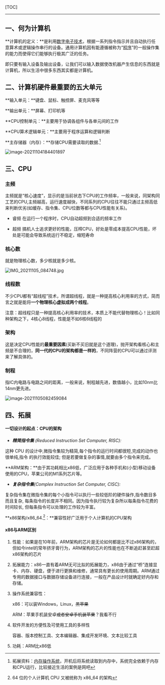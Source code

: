 [TOC]

------



## 一、何为计算机

 **计算机的定义：**是利用[数字电子技术](https://zh.wikipedia.org/wiki/数字电子技术)，根据一系列指令指示并且自动执行任意算术或逻辑操作串行的设备。通用计算机因有能遵循被称为“[程序](https://zh.wikipedia.org/wiki/计算机程序)”的一般操作集的能力而使得它们能够执行极其广泛的任务。

 

即只要有输入设备及输出设备，让我们可以输入数据使改机器产生信息的东西就是计算机，所以生活中很多东西其实都是计算机。

## 二、计算机硬件最重要的五大单元

 **输入单元：**键盘、鼠标、触控屏、麦克风等等

 **输出单元：**屏幕、打印机等

 **CPU控制单元：**主要用于协调各组件与各单元间的工作

 **CPU算术逻辑单元：**主要用于程序运算和逻辑判断

 **主存储器（内存）：**存储CPU需要读取的数据.[^1]

![image-20211104184401897](/home/alancorn/Documents/Markdown/电脑医院/计算机基础知识.assets/image-20211104184401897.png)

[^1]:  拓展资料：[内存操作系统](https://baike.baidu.com/item/%E5%86%85%E5%AD%98%E6%93%8D%E4%BD%9C%E7%B3%BB%E7%BB%9F/2463725)，开机后将系统读取到内存中，系统完全依赖于内存和CPU运行，比较接近生活的案例是网吧

## 三、CPU

### **主频**

主频就是“核心速度”，显示的是当前状态下CPU的工作频率，一般来说，同架构同工艺的CPU,主频越高，运行速度越快，不同系列的CPU往往不能只通过主频高低来判断优劣(如缓存、指令集、CPU位数等都与CPU性能有关系)。

- 睿频
  在运行一个程序时，CPU自动超频到合适的频率工作

- 超频
  搞机人士追求更好的性能，压榨CPU，好处是零成本提高CPU性能，坏处是可能会导致系统运行不稳定，缩短寿命

### **核心数**
就是物理核心数，多少核就是多少核。

![IMG_20211105_084748.jpg](/home/alancorn/Documents/Markdown/电脑医院/计算机基础知识.assets/IMG_20211105_084748.jpg)

### **线程数**
不少CPU都有“超线程”技术，所谓超线程，就是一种提高核心利用率的方式，简而言之就是能将**一个物理核心虚拟成两个线程**。

注意：超线程只是一种提高核心利用率的技术，本质上不能代替物理核心！比如同种架构之下，4核心8线程，性能是不如6核6线程的

### **架构**
这是决定CPU性能的**最重要因素**(买新不买旧就是这个道理)，抛开架构看核心和主频是不合理的，**同一代的CPU的架构都是一样的**，不同阵营的CPU可以通过评测来了解具体的。


### **制程**
指IC内电路与电路之间的距离，一般来说，制程越先进，数值越小，比如10nm比14nm更先进。

![image-20211105082459084](/home/alancorn/Documents/Markdown/电脑医院/计算机基础知识.assets/image-20211105082459084.png)

[^2]: 64 位的个人计算机 CPU 又被统称为 x86_64 的架构
## 四、拓展
#### 一切设计的起点：CPU的架构

-  ***精简指令集** (Reduced Instruction Set Computer, RISC):*

  这种 CPU 的设计中,微指令集较为精简,每个指令的运行时间都很短,完成的动作也很单纯,指令
  的执行效能较佳; 但是若要做复杂的事情,就要由多个指令来完成。

  **ARM架构：**由于其功耗相比x86低，广泛应用于各种手机和(小型)移动设备使用的CPU，苹果公司的M1系列芯片等。

-  ***复杂指令集**(Complex Instruction Set Computer, CISC):*

  复杂指令集在微指令集的每个小指令可以执行一些较低阶的硬件操作,指令数目多而且复杂, 每条指令的长度并不相同。因为指令执行较为复杂所以每条指令花费的时间较长, 但每条指令可以处理的工作较为丰富。

  **x86架构/x86_64.[^2]：**兼容性好广泛用于个人计算机的CPU架构

#### x86与ARM区别

1. 性能：如果是在10年前，ARM架构的芯片是无论如何都是比不过x86架构的，但如今intel的常年挤牙膏行为，ARM架构的芯片的性能也在不断追赶甚至赶超x86架构的芯片

2. 拓展能力：x86一直有着ARM无可比拟的拓展能力，x86由于通过“桥”连接显卡、内存、硬盘，便于进行更换和维修，通常具有更长的使用周期。ARM通过专用的数据接口与数据存储设备进行连接，一般在产品设计时就确定好内存和存储。

3. 操作系统兼容性：

   x86：可以装Windows，Linux，~~黑苹果~~

    ARM：苹果手机装安卓~~或者安卓手机装苹果~~？我看不行

4. 软件开发的方便性及可使用工具的多样性

   容器、版本控制工具、文本编辑器、集成开发环境、文本比较工具

5. 功耗：ARM比x86低